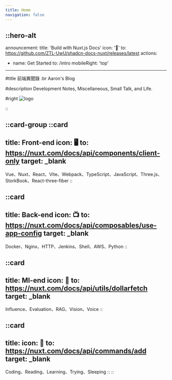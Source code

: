 ```yaml
---
title: Home
navigation: false
---
```


::hero-alt
---
announcement:
  title: 'Build with Nuxt.js Docs'
  icon: '🎉'
  to: https://github.com/ZTL-UwU/shadcn-docs-nuxt/releases/latest
actions:
  - name: Get Started
    to: /intro
mobileRight: 'top'
---

#title
前端異聞錄 :br Aaron's Blog

#description
Development Notes, Miscellaneous, Small Talk, and Life.

#right
![logo](/logo.webp)

::

::card-group
  ::card
  ---
  title: Front-end
  icon: 🖥
  to: https://nuxt.com/docs/api/components/client-only
  target: _blank
  ---
  Vue、Nuxt、React、Vite、Webpack、TypeScript、JavaScript、Three.js、StorkBook、React-three-fiber
  ::

  ::card
  ---
  title: Back-end
  icon: 📺
  to: https://nuxt.com/docs/api/composables/use-app-config
  target: _blank
  ---
  Docker、Nginx、HTTP、Jenkins、Shell、AWS、Python
  ::

  ::card
  ---
  title: Ml-end
  icon: 🤖
  to: https://nuxt.com/docs/api/utils/dollarfetch
  target: _blank
  ---
  Influence、Evaluation、RAG、Vision、Voice
  ::

  ::card
  ---
  title:
  icon: 🍺
  to: https://nuxt.com/docs/api/commands/add
  target: _blank
  ---
  Coding、Reading、Learning、Trying、Sleeping
  ::
::
